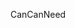 CanCanNeed
<!---
Ceasiumz/Ceasiumz is a ✨ special ✨ repository because its `README.md` (this file) appears on your GitHub profile.
You can click the Preview link to take a look at your changes.
--->
